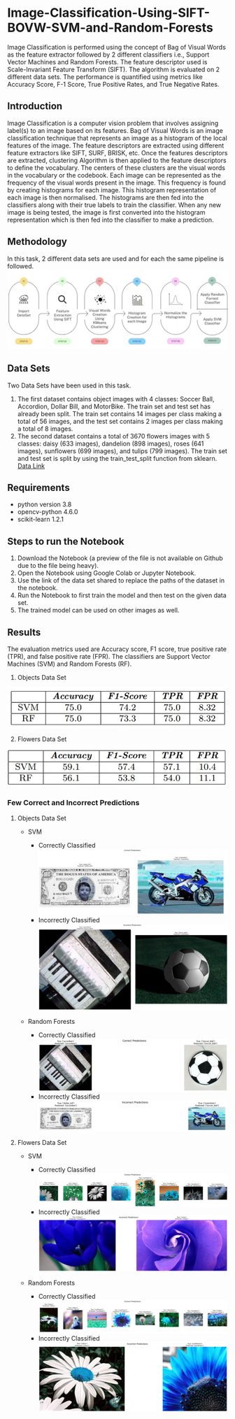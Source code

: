 # Image-Classification-Using-SIFT-BOVW-SVM-and-Random-Forests

Image Classification is performed using the concept of Bag of Visual Words as the feature extractor followed by 2 different classifiers i.e., Support Vector Machines and Random Forests. The feature descriptor used is Scale-Invariant Feature Transform (SIFT). The algorithm is evaluated on 2 different data sets. The performance is quantified using metrics like Accuracy Score, F-1 Score, True Positive Rates, and True Negative Rates.

## Introduction
Image Classification is a computer vision problem that involves assigning label(s) to an image based on its features. Bag of Visual Words is an image classification technique that represents an image as a histogram of the local features of the image. The feature descriptors are extracted using different feature extractors like SIFT, SURF, BRISK, etc. Once the features descriptors are extracted, clustering Algorithm is then applied to the feature descriptors to define the vocabulary. The centers of these clusters are the visual words in the vocabulary or the codebook. 
Each image can be represented as the frequency of the visual words present in the image. This frequency is found by creating histograms for each image. This histogram representation of each image is then normalised. The histograms are then fed into the classifiers along with their true labels to train the classifier. When any new image is being tested, the image is first converted into the histogram representation which is then fed into the classifier to make a prediction. 

## Methodology
In this task, 2 different data sets are used and for each the same pipeline is followed.
![Methodology Diagram](https://github.com/ReehaKhan/Image-Classification-Using-SIFT-BOVW-SVM-and-Random-Forests/blob/main/images/flowchart.jpg)

## Data Sets
Two Data Sets have been used in this task. 
1. The first dataset contains object images with 4 classes: Soccer Ball, Accordion, Dollar Bill, and MotorBike. The train set and test set has already been split. The train set contains 14 images per class making a total of 56 images, and the test set contains 2 images per class making a total of 8 images.
2. The second dataset contains a total of 3670 flowers images with 5 classes: daisy (633 images), dandelion (898 images), roses (641 images), sunflowers (699 images), and tulips (799 images). The train set and test set is split by using the train_test_split function from sklearn.
[Data Link](https://drive.google.com/drive/folders/1pashiwjX_g6bPr9OAZQnOFK6CljP8ElX?usp=sharing)

## Requirements
- python version 3.8
- opencv-python 4.6.0
- scikit-learn 1.2.1

## Steps to run the Notebook
1. Download the Notebook (a preview of the file is not available on Github due to the file being heavy).
2. Open the Notebook using Google Colab or Jupyter Notebook.
3. Use the link of the data set shared to replace the paths of the dataset in the notebook.
4. Run the Notebook to first train the model and then test on the given data set.
5. The trained model can be used on other images as well.

## Results
The evaluation metrics used are Accuracy score, F1 score, true positive rate (TPR), and false positive rate (FPR). The classifiers are Support Vector Machines (SVM) and Random Forests (RF).
1. Objects Data Set

![Evaluation Metric Scores on Objects DataSet](https://github.com/ReehaKhan/Image-Classification-Using-SIFT-BOVW-SVM-and-Random-Forests/blob/main/images/objects_metrics.jpg)

2. Flowers Data Set

![Evaluation Metric Scores on Flowers DataSet](https://github.com/ReehaKhan/Image-Classification-Using-SIFT-BOVW-SVM-and-Random-Forests/blob/main/images/flowers_metrics.jpg)


### Few Correct and Incorrect Predictions
1. Objects Data Set

    - SVM
   
        - Correctly Classified
    ![alt text](https://github.com/ReehaKhan/Image-Classification-Using-SIFT-BOVW-SVM-and-Random-Forests/blob/main/images/objects_svm_correct_pred.jpg)
        - Incorrectly Classified   
    ![alt text](https://github.com/ReehaKhan/Image-Classification-Using-SIFT-BOVW-SVM-and-Random-Forests/blob/main/images/objects_svm_wrong_pred.jpg)
    
    
    - Random Forests
    
        - Correctly Classified
    ![alt text](https://github.com/ReehaKhan/Image-Classification-Using-SIFT-BOVW-SVM-and-Random-Forests/blob/main/images/objects_rf_correct_pred.jpg)
        - Incorrectly Classified
    ![alt text](https://github.com/ReehaKhan/Image-Classification-Using-SIFT-BOVW-SVM-and-Random-Forests/blob/main/images/objects_rf_wrong_pred.jpg)
    
    
    
2. Flowers Data Set

    - SVM
    
        - Correctly Classified
    ![alt text](https://github.com/ReehaKhan/Image-Classification-Using-SIFT-BOVW-SVM-and-Random-Forests/blob/main/images/flowers_svm_correct_pred.jpg)
        - Incorrectly Classified
    ![alt text](https://github.com/ReehaKhan/Image-Classification-Using-SIFT-BOVW-SVM-and-Random-Forests/blob/main/images/flowers_svm_wrong_pred.jpg)
    
    - Random Forests
    
        - Correctly Classified
    ![alt text](https://github.com/ReehaKhan/Image-Classification-Using-SIFT-BOVW-SVM-and-Random-Forests/blob/main/images/flowers_rf_correct_pred.jpg)
        - Incorrectly Classified
    ![alt text](https://github.com/ReehaKhan/Image-Classification-Using-SIFT-BOVW-SVM-and-Random-Forests/blob/main/images/flowers_rf_wrong_pred.jpg)
    
